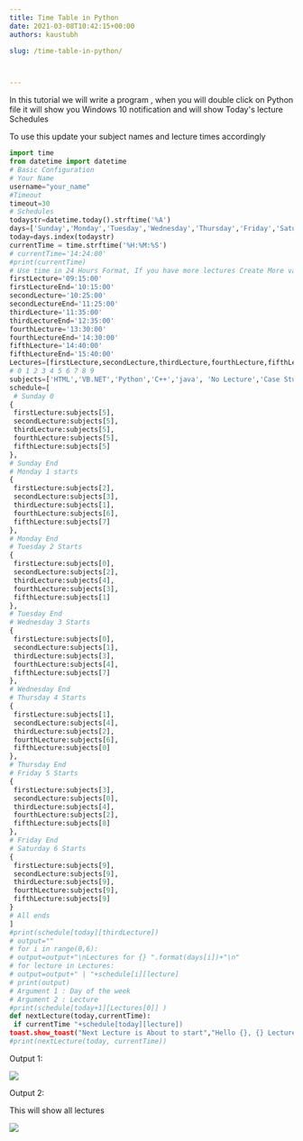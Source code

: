 ```yaml
---
title: Time Table in Python
date: 2021-03-08T10:42:15+00:00
authors: kaustubh

slug: /time-table-in-python/



---
```

 

In this tutorial we will write a program , when you will double click on Python file it will show you Windows 10 notification and will show Today's lecture Schedules

To use this update your subject names and lecture times accordingly

```python title="file.py"
import time
from datetime import datetime
# Basic Configuration
# Your Name
username="your_name"
#Timeout
timeout=30
# Schedules
todaystr=datetime.today().strftime('%A')
days=['Sunday','Monday','Tuesday','Wednesday','Thursday','Friday','Saturday']
today=days.index(todaystr)
currentTime = time.strftime('%H:%M:%S')
# currentTime='14:24:00'
#print(currentTime)
# Use time in 24 Hours Format, If you have more lectures Create More variables
firstLecture='09:15:00'
firstLectureEnd='10:15:00'
secondLecture='10:25:00'
secondLectureEnd='11:25:00'
thirdLecture='11:35:00'
thirdLectureEnd='12:35:00'
fourthLecture='13:30:00'
fourthLectureEnd='14:30:00'
fifthLecture='14:40:00'
fifthLectureEnd='15:40:00'
Lectures=[firstLecture,secondLecture,thirdLecture,fourthLecture,fifthLecture]
# 0 1 2 3 4 5 6 7 8 9
subjects=['HTML','VB.NET','Python','C++','java', 'No Lecture','Case Study','Python Practical','Android','Guest Lecture']
schedule=[
 # Sunday 0
{
 firstLecture:subjects[5],
 secondLecture:subjects[5],
 thirdLecture:subjects[5],
 fourthLecture:subjects[5],
 fifthLecture:subjects[5]
},
# Sunday End
# Monday 1 starts
{
 firstLecture:subjects[2],
 secondLecture:subjects[3],
 thirdLecture:subjects[1],
 fourthLecture:subjects[6],
 fifthLecture:subjects[7]
},
# Monday End
# Tuesday 2 Starts
{
 firstLecture:subjects[0],
 secondLecture:subjects[2],
 thirdLecture:subjects[4],
 fourthLecture:subjects[3],
 fifthLecture:subjects[1]
},
# Tuesday End
# Wednesday 3 Starts
{
 firstLecture:subjects[0],
 secondLecture:subjects[1],
 thirdLecture:subjects[3],
 fourthLecture:subjects[4],
 fifthLecture:subjects[7]
},
# Wednesday End
# Thursday 4 Starts
{
 firstLecture:subjects[1],
 secondLecture:subjects[4],
 thirdLecture:subjects[2],
 fourthLecture:subjects[6],
 fifthLecture:subjects[0]
},
# Thursday End
# Friday 5 Starts
{
 firstLecture:subjects[3],
 secondLecture:subjects[0],
 thirdLecture:subjects[4],
 fourthLecture:subjects[2],
 fifthLecture:subjects[8]
},
# Friday End
# Saturday 6 Starts
{
 firstLecture:subjects[9],
 secondLecture:subjects[9],
 thirdLecture:subjects[9],
 fourthLecture:subjects[9],
 fifthLecture:subjects[9]
}
# All ends
]
#print(schedule[today][thirdLecture])
# output=""
# for i in range(0,6):
# output=output+"\nLectures for {} ".format(days[i])+"\n"
# for lecture in Lectures:
# output=output+" | "+schedule[i][lecture]
# print(output)
# Argument 1 : Day of the week
# Argument 2 : Lecture
#print(schedule[today+1][Lectures[0]] )
def nextLecture(today,currentTime):
 if currentTime "+schedule[today][lecture])
toast.show_toast("Next Lecture is About to start","Hello {}, {} Lecture is about to start".format(username,nextLecture(today, currentTime)),duration=timeout)
#print(nextLecture(today, currentTime))

```

Output 1: 

![](https://kaustubhk24.netlify.app/imgs/wp-content/uploads/2021/03/image-13.png) 

Output 2:

This will show all lectures

![](https://kaustubhk24.netlify.app/imgs/wp-content/uploads/2021/03/image-14.png) 